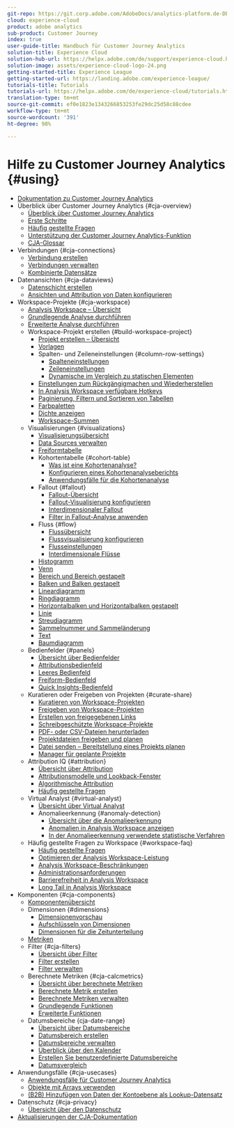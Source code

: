 ```yaml
---
git-repo: https://git.corp.adobe.com/AdobeDocs/analytics-platform.de-DE
cloud: experience-cloud
product: adobe analytics
sub-product: Customer Journey
index: true
user-guide-title: Handbuch für Customer Journey Analytics
solution-title: Experience Cloud
solution-hub-url: https://helpx.adobe.com/de/support/experience-cloud.html
solution-image: assets/experience-cloud-logo-24.png
getting-started-title: Experience League
getting-started-url: https://landing.adobe.com/experience-league/
tutorials-title: Tutorials
tutorials-url: https://helpx.adobe.com/de/experience-cloud/tutorials.html
translation-type: tm+mt
source-git-commit: ef0e1823e1343266853253fe29dc25d58c88cdee
workflow-type: tm+mt
source-wordcount: '391'
ht-degree: 98%

---
```



# Hilfe zu Customer Journey Analytics {#using}

+ [Dokumentation zu Customer Journey Analytics](getting-started/cja-landing.md)
+ Überblick über Customer Journey Analytics {#cja-overview}
   + [Überblick über Customer Journey Analytics](getting-started/cja-overview.md)
   + [Erste Schritte](getting-started/cja-getting-started.md)
   + [Häufig gestellte Fragen](getting-started/cja-faq.md)
   + [Unterstützung der Customer Journey Analytics-Funktion](getting-started/cja-aa.md)
   + [CJA-Glossar](getting-started/cja-glossary.md)
+ Verbindungen {#cja-connections}
   + [Verbindung erstellen](connections/create-connection.md)
   + [Verbindungen verwalten](connections/manage-connection.md)
   + [Kombinierte Datensätze](connections/combined-dataset.md)
+ Datenansichten {#cja-dataviews}
   + [Datenschicht erstellen](data-views/create-dataview.md)
   + [Ansichten und Attribution von Daten konfigurieren](data-views/configure-dataviews.md)
+ Workspace-Projekte {#cja-workspace}
   + [Analysis Workspace – Übersicht](analysis-workspace/home.md)
   + [Grundlegende Analyse durchführen](analysis-workspace/perform-basic-analysis.md)
   + [Erweiterte Analyse durchführen](analysis-workspace/perform-adv-analysis.md)
   + Workspace-Projekt erstellen {#build-workspace-project}
      + [Projekt erstellen – Übersicht](analysis-workspace/build-workspace-project/freeform-overview.md)
      + [Vorlagen](analysis-workspace/build-workspace-project/starter-projects.md)
      + Spalten- und Zeileneinstellungen {#column-row-settings}
         + [Spalteneinstellungen](analysis-workspace/build-workspace-project/column-row-settings/column-settings.md)
         + [Zeileneinstellungen](analysis-workspace/build-workspace-project/column-row-settings/table-settings.md)
         + [Dynamische im Vergleich zu statischen Elementen](analysis-workspace/build-workspace-project/column-row-settings/manual-vs-dynamic-rows.md)
      + [Einstellungen zum Rückgängigmachen und Wiederherstellen](analysis-workspace/build-workspace-project/undo-redo.md)
      + [In Analysis Workspace verfügbare Hotkeys](analysis-workspace/build-workspace-project/fa-shortcut-keys.md)
      + [Paginierung, Filtern und Sortieren von Tabellen](analysis-workspace/build-workspace-project/pagination-filtering-sorting.md)
      + [Farbpaletten](analysis-workspace/build-workspace-project/color-palettes.md)
      + [Dichte anzeigen](analysis-workspace/build-workspace-project/view-density.md)
      + [Workspace-Summen](analysis-workspace/build-workspace-project/workspace-totals.md)
   + Visualisierungen {#visualizations}
      + [Visualisierungsübersicht](analysis-workspace/visualizations/freeform-analysis-visualizations.md)
      + [Data Sources verwalten](analysis-workspace/visualizations/t-sync-visualization.md)
      + [Freiformtabelle](analysis-workspace/visualizations/freeform-table.md)
      + Kohortentabelle {#cohort-table}
         + [Was ist eine Kohortenanalyse?](analysis-workspace/visualizations/cohort-table/cohort-analysis.md)
         + [Konfigurieren eines Kohortenanalyseberichts](analysis-workspace/visualizations/cohort-table/t-cohort.md)
         + [Anwendungsfälle für die Kohortenanalyse](analysis-workspace/visualizations/cohort-table/cohort-use-cases.md)
      + Fallout {#fallout}
         + [Fallout-Übersicht](analysis-workspace/visualizations/fallout/fallout-flow.md)
         + [Fallout-Visualisierung konfigurieren](analysis-workspace/visualizations/fallout/configuring-fallout.md)
         + [Interdimensionaler Fallout](analysis-workspace/visualizations/fallout/configuring-interdimensional-fallout.md)
         + [Filter in Fallout-Analyse anwenden](analysis-workspace/visualizations/fallout/compare-segments-fallout.md)
      + Fluss {#flow}
         + [Flussübersicht](analysis-workspace/visualizations/c-flow/flow.md)
         + [Flussvisualisierung konfigurieren](analysis-workspace/visualizations/c-flow/creating-flow-report.md)
         + [Flusseinstellungen](analysis-workspace/visualizations/c-flow/flow-settings.md)
         + [Interdimensionale Flüsse](analysis-workspace/visualizations/c-flow/multi-dimensional-flow.md)
      + [Histogramm](analysis-workspace/visualizations/histogram.md)
      + [Venn](analysis-workspace/visualizations/venn.md)
      + [Bereich und Bereich gestapelt](analysis-workspace/visualizations/area.md)
      + [Balken und Balken gestapelt](analysis-workspace/visualizations/bar.md)
      + [Lineardiagramm](analysis-workspace/visualizations/bullet-graph.md)
      + [Ringdiagramm](analysis-workspace/visualizations/donut.md)
      + [Horizontalbalken und Horizontalbalken gestapelt](analysis-workspace/visualizations/horizontal-bar.md)
      + [Linie](analysis-workspace/visualizations/line.md)
      + [Streudiagramm](analysis-workspace/visualizations/scatterplot.md)
      + [Sammelnummer und Sammeländerung](analysis-workspace/visualizations/summary-number-change.md)
      + [Text](analysis-workspace/visualizations/text.md)
      + [Baumdiagramm](analysis-workspace/visualizations/treemap.md)
   + Bedienfelder {#panels}
      + [Übersicht über Bedienfelder](analysis-workspace/c-panels/panels.md)
      + [Attributionsbedienfeld](analysis-workspace/c-panels/attribution.md)
      + [Leeres Bedienfeld](analysis-workspace/c-panels/blank-panel.md)
      + [Freiform-Bedienfeld](analysis-workspace/c-panels/freeform-panel.md)
      + [Quick Insights-Bedienfeld](analysis-workspace/c-panels/quickinsight.md)
   + Kuratieren oder Freigeben von Projekten {#curate-share}
      + [Kuratieren von Workspace-Projekten](analysis-workspace/curate-share/curate.md)
      + [Freigeben von Workspace-Projekten](analysis-workspace/curate-share/share-projects.md)
      + [Erstellen von freigegebenen Links](analysis-workspace/curate-share/shareable-links.md)
      + [Schreibgeschützte Workspace-Projekte](analysis-workspace/curate-share/view-only-projects.md)
      + [PDF- oder CSV-Dateien herunterladen](analysis-workspace/curate-share/download-send.md)
      + [Projektdateien freigeben und planen](analysis-workspace/curate-share/send-schedule-files.md)
      + [Datei senden – Bereitstellung eines Projekts planen](analysis-workspace/curate-share/t-schedule-report.md)
      + [Manager für geplante Projekte](analysis-workspace/curate-share/schedule-projects.md)
   + Attribution IQ {#attribution}
      + [Übersicht über Attribution](analysis-workspace/attribution/overview.md)
      + [Attributionsmodelle und Lookback-Fenster](analysis-workspace/attribution/models.md)
      + [Algorithmische Attribution](analysis-workspace/attribution/algorithmic.md)
      + [Häufig gestellte Fragen](analysis-workspace/attribution/faq.md)
   + Virtual Analyst {#virtual-analyst}
      + [Übersicht über Virtual Analyst](analysis-workspace/virtual-analyst/overview.md)
      + Anomalieerkennung {#anomaly-detection}
         + [Übersicht über die Anomalieerkennung](analysis-workspace/virtual-analyst/c-anomaly-detection/anomaly-detection.md)
         + [Anomalien in Analysis Workspace anzeigen](analysis-workspace/virtual-analyst/c-anomaly-detection/view-anomalies.md)
         + [In der Anomalieerkennung verwendete statistische Verfahren](analysis-workspace/virtual-analyst/c-anomaly-detection/statistics-anomaly-detection.md)
   + Häufig gestellte Fragen zu Workspace {#workspace-faq}
      + [Häufig gestellte Fragen](analysis-workspace/workspace-faq/faq.md)
      + [Optimieren der Analysis Workspace-Leistung](analysis-workspace/workspace-faq/optimizing-performance.md)
      + [Analysis Workspace-Beschränkungen](analysis-workspace/workspace-faq/aw-limitations.md)
      + [Administrationsanforderungen](analysis-workspace/workspace-faq/frequently-asked-questions-analysis-workspace.md)
      + [Barrierefreiheit in Analysis Workspace](analysis-workspace/workspace-faq/aw-accessibility.md)
      + [Long Tail in Analysis Workspace](analysis-workspace/workspace-faq/long-tail.md)
+ Komponenten {#cja-components}
   + [Komponentenübersicht](components/overview.md)
   + Dimensionen {#dimensions}
      + [Dimensionenvorschau](components/dimensions/view-dimensions.md)
      + [Aufschlüsseln von Dimensionen](components/dimensions/t-breakdown-fa.md)
      + [Dimensionen für die Zeitunterteilung](components/dimensions/time-parting-dimensions.md)
   + [Metriken](components/apply-create-metrics.md)
   + Filter {#cja-filters}
      + [Übersicht über Filter](components/filters/filters-overview.md)
      + [Filter erstellen](components/filters/create-filters.md)
      + [Filter verwalten](components/filters/manage-filters.md)
   + Berechnete Metriken {#cja-calcmetrics}
      + [Übersicht über berechnete Metriken](components/calc-metrics/calc-metr-overview.md)
      + [Berechnete Metrik erstellen](components/calc-metrics/create.md)
      + [Berechnete Metriken verwalten](components/calc-metrics/manage.md)
      + [Grundlegende Funktionen](components/calc-metrics/cm-functions.md)
      + [Erweiterte Funktionen](components/calc-metrics/cm-adv-functions.md)
   + Datumsbereiche {cja-date-range}
      + [Übersicht über Datumsbereiche](components/date-ranges/overview.md)
      + [Datumsbereich erstellen](components/date-ranges/create.md)
      + [Datumsbereiche verwalten](components/date-ranges/manage.md)
      + [Überblick über den Kalender](components/date-ranges/calendar.md)
      + [Erstellen Sie benutzerdefinierte Datumsbereiche](components/date-ranges/custom-date-ranges.md)
      + [Datumsvergleich](components/date-ranges/time-comparison.md)
+ Anwendungsfälle {#cja-usecases}
   + [Anwendungsfälle für Customer Journey Analytics](use-cases/cja-usecases.md)
   + [Objekte mit Arrays verwenden](use-cases/object-arrays.md)
   + [(B2B) Hinzufügen von Daten der Kontoebene als Lookup-Datensatz](use-cases/b2b.md)
+ Datenschutz {#cja-privacy}
   + [Übersicht über den Datenschutz](privacy/privacy-overview.md)
+ [Aktualisierungen der CJA-Dokumentation](doc-changes.md)
